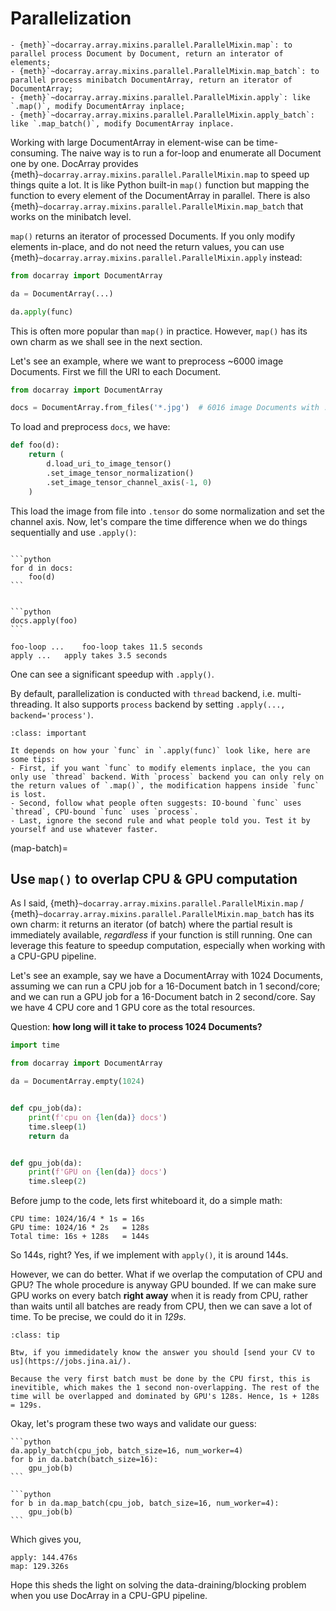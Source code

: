 # Parallelization

```{seealso}
- {meth}`~docarray.array.mixins.parallel.ParallelMixin.map`: to parallel process Document by Document, return an interator of elements;
- {meth}`~docarray.array.mixins.parallel.ParallelMixin.map_batch`: to parallel process minibatch DocumentArray, return an iterator of DocumentArray;
- {meth}`~docarray.array.mixins.parallel.ParallelMixin.apply`: like `.map()`, modify DocumentArray inplace;
- {meth}`~docarray.array.mixins.parallel.ParallelMixin.apply_batch`: like `.map_batch()`, modify DocumentArray inplace.
```

Working with large DocumentArray in element-wise can be time-consuming. The naive way is to run a for-loop and enumerate all Document one by one. DocArray provides {meth}`~docarray.array.mixins.parallel.ParallelMixin.map` to speed up things quite a lot. It is like Python 
built-in `map()` function but mapping the function to every element of the DocumentArray in parallel. There is also {meth}`~docarray.array.mixins.parallel.ParallelMixin.map_batch` that works on the minibatch level.

`map()` returns an iterator of processed Documents. If you only modify elements in-place, and do not need the return values, you can use {meth}`~docarray.array.mixins.parallel.ParallelMixin.apply` instead:

```python
from docarray import DocumentArray

da = DocumentArray(...)

da.apply(func)
```

This is often more popular than `map()` in practice. However, `map()` has its own charm as we shall see in the next section.


Let's see an example, where we want to preprocess ~6000 image Documents. First we fill the URI to each Document.

```python
from docarray import DocumentArray

docs = DocumentArray.from_files('*.jpg')  # 6016 image Documents with .uri set
```

To load and preprocess `docs`, we have:

```python
def foo(d):
    return (
        d.load_uri_to_image_tensor()
        .set_image_tensor_normalization()
        .set_image_tensor_channel_axis(-1, 0)
    )
```

This load the image from file into `.tensor` do some normalization and set the channel axis. Now, let's compare the time difference when we do things sequentially and use `.apply()`:

````{tab} For-loop

```python
for d in docs:
    foo(d)
```
````

````{tab} Apply in parallel

```python
docs.apply(foo)
```
````

```text
foo-loop ...	foo-loop takes 11.5 seconds
apply ...	apply takes 3.5 seconds
```

One can see a significant speedup with `.apply()`.

By default, parallelization is conducted with `thread` backend, i.e. multi-threading. It also supports `process` backend by setting `.apply(..., backend='process')`.

```{admonition} When to choose process or thread backend?
:class: important

It depends on how your `func` in `.apply(func)` look like, here are some tips:
- First, if you want `func` to modify elements inplace, the you can only use `thread` backend. With `process` backend you can only rely on the return values of `.map()`, the modification happens inside `func` is lost.
- Second, follow what people often suggests: IO-bound `func` uses `thread`, CPU-bound `func` uses `process`.
- Last, ignore the second rule and what people told you. Test it by yourself and use whatever faster. 
```

(map-batch)=
## Use `map()` to overlap CPU & GPU computation

As I said, {meth}`~docarray.array.mixins.parallel.ParallelMixin.map` / {meth}`~docarray.array.mixins.parallel.ParallelMixin.map_batch` has its own charm: it returns an iterator (of batch) where the partial result is immediately available, *regardless* if your function is still running. One can leverage this feature to speedup computation, especially when working with a CPU-GPU pipeline.

Let's see an example, say we have a DocumentArray with 1024 Documents, assuming we can run a CPU job for a 16-Document batch in 1 second/core; and we can run a GPU job for a 16-Document batch in 2 second/core. Say we have 4 CPU core and 1 GPU core as the total resources. 

Question: **how long will it take to process 1024 Documents?**


```python
import time

from docarray import DocumentArray

da = DocumentArray.empty(1024)


def cpu_job(da):
    print(f'cpu on {len(da)} docs')
    time.sleep(1)
    return da


def gpu_job(da):
    print(f'GPU on {len(da)} docs')
    time.sleep(2)
```


Before jump to the code, lets first whiteboard it, do a simple math:

```text
CPU time: 1024/16/4 * 1s = 16s
GPU time: 1024/16 * 2s   = 128s
Total time: 16s + 128s   = 144s   
```

So 144s, right? Yes, if we implement with `apply()`, it is around 144s.

However, we can do better. What if we overlap the computation of CPU and GPU? The whole procedure is anyway GPU bounded. If we can make sure GPU works on every batch **right away** when it is ready from CPU, rather than waits until all batches are ready from CPU, then we can save a lot of time. To be precise, we could do it in _129s_.

```{admonition} Why 129s? Why not 128s
:class: tip

Btw, if you immedidately know the answer you should [send your CV to us](https://jobs.jina.ai/).

Because the very first batch must be done by the CPU first, this is inevitible, which makes the 1 second non-overlapping. The rest of the time will be overlapped and dominated by GPU's 128s. Hence, 1s + 128s = 129s.
```

Okay, let's program these two ways and validate our guess:

````{tab} apply in 144s
```python
da.apply_batch(cpu_job, batch_size=16, num_worker=4)
for b in da.batch(batch_size=16):
    gpu_job(b)
```
````

````{tab} map in 129s
```python
for b in da.map_batch(cpu_job, batch_size=16, num_worker=4):
    gpu_job(b)
```
````

Which gives you,

```text
apply: 144.476s
map: 129.326s
```

Hope this sheds the light on solving the data-draining/blocking problem when you use DocArray in a CPU-GPU pipeline. 